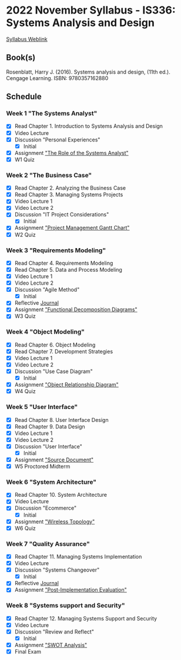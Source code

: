 # 2022 November Syllabus - IS336: Systems Analysis and Design

[Syllabus Weblink](https://content.grantham.edu/academics/GU_IS336/Syllabus_Aug19.htm)

## Book(s)

Rosenblatt, Harry J. (2016). Systems analysis and design, (11th ed.). Cengage Learning. ISBN: 9780357162880

## Schedule

### Week 1 "The Systems Analyst"

- [x] Read Chapter 1. Introduction to Systems Analysis and Design
- [x] Video Lecture
- [x] Discussion "Personal Experiences"
  - [x] Initial
- [x] Assignment ["The Role of the Systems Analyst"](https://content.grantham.edu/academics/GU_IS336/W1Assignment1.htm)
- [x] W1 Quiz

### Week 2 "The Business Case"

- [x] Read Chapter 2. Analyzing the Business Case
- [x] Read Chapter 3. Managing Systems Projects
- [x] Video Lecture 1
- [x] Video Lecture 2
- [x] Discussion "IT Project Considerations"
  - [x] Initial
- [x] Assignment ["Project Management Gantt Chart"](https://content.grantham.edu/academics/GU_IS336/W2Assignment1.htm)
- [x] W2 Quiz

### Week 3 "Requirements Modeling"

- [x] Read Chapter 4. Requirements Modeling
- [x] Read Chapter 5. Data and Process Modeling
- [x] Video Lecture 1
- [x] Video Lecture 2
- [x] Discussion "Agile Method"
  - [x] Initial
- [x] Reflective [Journal](https://content.grantham.edu/academics/GU_IS336/W3Journal1.htm)
- [x] Assignment ["Functional Decomposition Diagrams"](https://content.grantham.edu/academics/GU_IS336/W3Assignment1.htm)
- [x] W3 Quiz

### Week 4 "Object Modeling"

- [x] Read Chapter 6. Object Modeling
- [x] Read Chapter 7. Development Strategies
- [x] Video Lecture 1
- [x] Video Lecture 2
- [x] Discussion "Use Case Diagram"
  - [x] Initial
- [x] Assignment ["Object Relationship Diagram"](https://content.grantham.edu/academics/GU_IS336/W4Assignment1.htm)
- [x] W4 Quiz

### Week 5 "User Interface"

- [x] Read Chapter 8. User Interface Design
- [x] Read Chapter 9. Data Design
- [x] Video Lecture 1
- [x] Video Lecture 2
- [x] Discussion "User Interface"
  - [x] Initial
- [x] Assignment ["Source Document"](https://content.grantham.edu/academics/GU_IS336/W5Assignment1.htm)
- [x] W5 Proctored Midterm

### Week 6 "System Architecture"

- [x] Read Chapter 10. System Architecture
- [x] Video Lecture
- [x] Discussion "Ecommerce"
  - [x] Initial
- [x] Assignment ["Wireless Topology"](https://content.grantham.edu/academics/GU_IS336/W6Assignment1.htm)
- [x] W6 Quiz

### Week 7 "Quality Assurance"

- [x] Read Chapter 11. Managing Systems Implementation
- [x] Video Lecture
- [x] Discussion "Systems Changeover"
  - [x] Initial
- [x] Reflective [Journal](https://content.grantham.edu/academics/GU_IS336/W7Journal1.htm)
- [x] Assignment ["Post-Implementation Evaluation"](https://content.grantham.edu/academics/GU_IS336/W7Assignment1.htm)

### Week 8 "Systems support and Security"

- [x] Read Chapter 12. Managing Systems Support and Security
- [x] Video Lecture
- [x] Discussion "Review and Reflect"
  - [x] Initial
- [x] Assignment ["SWOT Analysis"](https://content.grantham.edu/academics/GU_IS336/W8Assignment1.htm)
- [x] Final Exam
